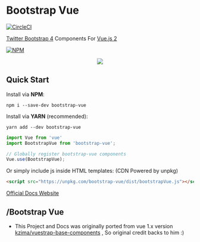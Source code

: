 # Bootstrap Vue
[![CircleCI](https://circleci.com/gh/bootstrap-vue/bootstrap-vue.svg?style=svg)](https://circleci.com/gh/bootstrap-vue/bootstrap-vue)

[Twitter Bootstrap 4](https://v4-alpha.getbootstrap.com/) Components For [Vue.js 2](https://vuejs.org/)

[![NPM](https://nodei.co/npm/bootstrap-vue.png?downloads=true&downloadRank=true&stars=true)](https://npmjs.com/bootstrap-vue/)

<p align="center"><img src="https://github.com/pi0/bootstrap-vue/raw/master/banner.png"></p>


## Quick Start

Install via **NPM**:   

`npm i --save-dev bootstrap-vue`

Install via **YARN** (recommended):   

`yarn add --dev bootstrap-vue`

```js
import Vue from 'vue'
import BootstrapVue from 'bootstrap-vue';

// Globally register bootstrap-vue components
Vue.use(BootstrapVue);
```

Or simply include js inside HTML templates: (CDN Powered by unpkg)

```html
<script src="https://unpkg.com/bootstrap-vue/dist/bootstrapVue.js"></script>
```

[Official Docs Website](https://bootstrap-vue.github.io/)

## /Bootstrap Vue
+ This Project and Docs was originally ported from vue 1.x version
 [kzima/vuestrap-base-components](https://github.com/kzima/vuestrap-base-components)
 , So original credit backs to him :)
